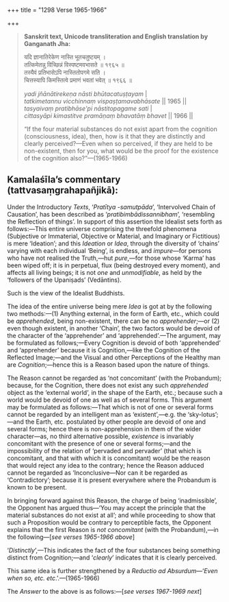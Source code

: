 +++
title = "1298 Verse 1965-1966"

+++
> **Sanskrit text, Unicode transliteration and English translation by Ganganath Jha:** 
>
> यदि ज्ञानातिरेकेण नास्ति भूतचतुष्टयम् ।  
> तत्किमेतन्नु विच्छिन्नं विस्पष्टमवभासते ॥ १९६५ ॥  
> तस्यैवं प्रतिभासेऽपि नास्तितोपगमे सति ।  
> चित्तस्यापि किमस्तित्वे प्रमाणं भवतां भवेत् ॥ १९६६ ॥ 
>
> *yadi jñānātirekeṇa nāsti bhūtacatuṣṭayam* \|  
> *tatkimetannu vicchinnaṃ vispaṣṭamavabhāsate* \|\| 1965 \|\|  
> *tasyaivaṃ pratibhāse'pi nāstitopagame sati* \|  
> *cittasyāpi kimastitve pramāṇaṃ bhavatāṃ bhavet* \|\| 1966 \|\| 
>
> “If the four material substances do not exist apart from the cognition (consciousness, idea), then, how is it that they are distinctly and clearly perceived?—Even when so perceived, if they are held to be non-existent, then for you, what would be the proof for the existence of the cognition also?”—(1965-1966)



## Kamalaśīla’s commentary (tattvasaṃgrahapañjikā):

Under the Introductory *Texts*, ‘*Pratītya -samutpāda*’, ‘Intervolved Chain of Causation’, has been described as ‘*pratibimbādissannibham*’, ‘resembling the Reflection of things’. In support of this assertion the Idealist sets forth as follows:—This entire universe comprising the threefold phenomena (Subjective or Immaterial, Objective or Material, and Imaginary or Fictitious) is mere ‘Ideation’; and this *Ideation* or *Idea*, through the diversity of ‘chains’ varying with each individual ‘Being’, is endless, and *impure*—for persons who have not realised the Truth,—hut *pure*,—for those whose ‘Karma’ has been wiped off; it is in perpetual, flux (being destroyed every moment), and affects all living beings; it is not *one* and *unmodifiable*, as held by the ‘followers of the Upaniṣads’ (Vedāntins).

Such is the view of the Idealist Buddhists.

The idea of the entire universe being mere *Idea* is got at by the following two methods:—(1) Anything external, in the form of Earth, etc., which could be *apprehended*, being non-existent, there can be no *apprehender*;—or (2) even though existent, in another ‘Chain’, the two factors would be devoid of the character of the ‘apprehender’ and ‘apprehended’.—The argument, may be formulated as follows;—Every Cognition is devoid of both ‘apprehended’ and ‘apprehender’ because it is Cognition,—like the Cognition of the Reflected Image;—and the Visual and other Perceptions of the Healthy man are *Cognition*;—hence this is a Reason based upon the nature of things.

The Reason cannot be regarded as ‘not concomitant’ (with the Probandum); because, for the Cognition, there does not exist any such *apprehended* object as the ‘external world’, in the shape of the Earth, etc.; because such a world would be devoid of one as well as of several forms. This argument may be formulated as follows:—That which is not of one or several forms cannot be regarded by an intelligent man as ‘existent’,—e.g. the ‘sky-lotus’;—and the Earth, etc. postulated by other people are devoid of one and several forms; hence there is non-apprehension in them of the wider character—as, no third alternative possible, *existence* is invariably concomitant with the presence of one or several forms;—and the impossibility of the relation of ‘pervaded and pervader’ (that which is concomitant, and that with which it is concomitant) would be the reason that would reject any idea to the contrary; hence the Reason adduced cannot be regarded as ‘Inconclusive—Nor can it be regarded as ‘Contradictory’; because it is present everywhere where the Probandum is known to be present.

In bringing forward against this Reason, the charge of being ‘inadmissible’, the Opponent has argued thus—‘You may accept the principle that the material substances do not exist at all’; and while proceeding to show that such a Proposition would be contrary to perceptible facts, the Opponent explains that the first Reason is *not concomitant* (with the Probandum),—in the following—[*see verses 1965-1966 above*]

‘*Distinctly*’,—This indicates the fact of the four substances being something distinct from Cognition;—and ‘*clearly*’ indicates that it is clearly perceived.

This same idea is further strengthened by a *Reductio ad Absurdum*—‘*Even when so, etc. etc*.’.—(1965-1966)

The *Answer* to the above is as follows:—[*see verses 1967-1969 next*]


